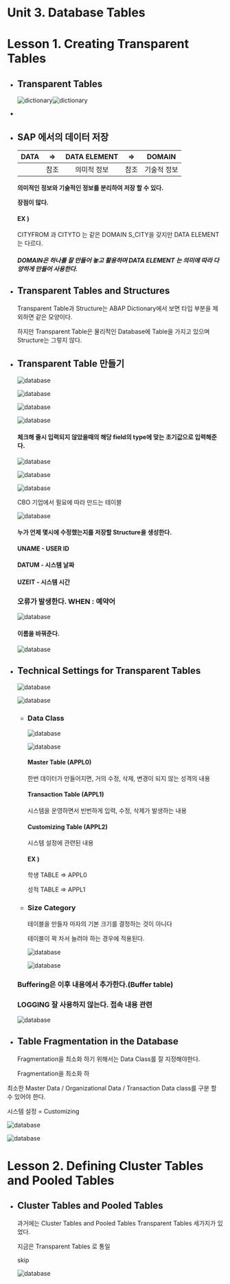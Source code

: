 # Unit 3. Database Tables



# Lesson 1. Creating Transparent Tables





* ## Transparent Tables

  

  

  

  

  

  

  

  ![dictionary](./img/dictionary42.png)![dictionary](./img/dictionary43.png)

  







* 

* ## SAP 에서의 데이터 저장

  | DATA |  =>  | DATA ELEMENT |  =>  |   DOMAIN    |
  | :--: | :--: | :----------: | :--: | :---------: |
  |      | 참조 | 의미적 정보  | 참조 | 기술적 정보 |

  **의미적인 정보와 기술적인 정보를 분리하여 저장 할 수 있다.** 

  **장점이 많다.**

  #### EX )

  CITYFROM 과 CITYTO 는 같은 DOMAIN S_CITY을 갖지만 DATA ELEMENT는 다르다.

  ##### DOMAIN은 하나를 잘 만들어 놓고 활용하며 DATA ELEMENT 는 의미에 따라 다양하게 만들어 사용한다.

  

* ## Transparent Tables and Structures

  Transparent Table과 Structure는 ABAP Dictionary에서 보면 타입 부분을 제외하면 같은 모양이다.

  하지만 Transparent Table은 물리적인 Database에 Table을 가지고 있으며 Structure는 그렇지 않다.







* ## Transparent Table 만들기

  ![database](./img/database.png)

  ![database](./img/database1.png)

  ![database](./img/database2.png)

  ![database](./img/database3.png)

  #### 체크해 줄시 입력되지 않았을때의 해당 field의 type에 맞는 초기값으로 입력해준다.

  ![database](./img/database4.png)

  ![database](./img/database5.png)

  ![database](./img/database6.png)

  

  CBO 기업에서 필요에 따라 만드는 테이블

  ![database](./img/database7.png)

  #### 누가 언제 몇시에 수정했는지를 저장할 Structure을 생성한다.

  #### UNAME - USER ID

  #### DATUM - 시스템 날짜

  #### UZEIT - 시스템 시간

  ### 오류가 발생한다. WHEN : 예약어

  ![database](./img/database8.png)

  #### 이름을 바꿔준다.

  ![database](./img/database9.png)



* ## Technical Settings for Transparent Tables

  ![database](./img/database10.png)

  ![database](./img/database11.png)

  * ### Data Class

    ![database](./img/database13.png)

    ![database](./img/database12.png)

    #### Master Table (APPL0)

    한번 데이터가 만들어지면, 거의 수정, 삭제, 변경이 되지 않는 성격의 내용

    #### Transaction Table (APPL1)

    시스템을 운영하면서 빈번하게 입력, 수정, 삭제가 발생하는 내용

    #### Customizing Table (APPL2)

    시스템 설정에 관련된 내용

    #### EX )

    학생 TABLE => APPL0

    성적 TABLE => APPL1

    

  * ### Size Category

    테이블을 만들자 마자의 기본 크기를 결정하는 것이 아니다

    테이블이 꽉 차서 늘려야 하는 경우에 적용된다.

    ![database](./img/database14.png)

    ![database](./img/database15.png)

  

  ### Buffering은 이후 내용에서 추가한다.(Buffer table) 

  ### LOGGING 잘 사용하지 않는다.  접속 내용 관련

  ![database](./img/database16.png)

  





* ## Table Fragmentation in the Database

  Fragmentation을 최소화 하기 위해서는 Data Class를 잘 지정해야한다.

  Fragmentation을 최소화 하





최소한 Master Data / Organizational Data / Transaction Data class를 구분 할 수 있어야 한다.

시스템 설정 = Customizing



![database](./img/database17.png)

![database](./img/database18.png)





# Lesson 2. Defining Cluster Tables and Pooled Tables



* ## Cluster Tables and Pooled Tables

  과거에는 Cluster Tables and Pooled Tables Transparent Tables 세가지가 있었다.

  지금은 Transparent Tables 로 통일

  

  

  

  skip

  

  ![database](./img/database)